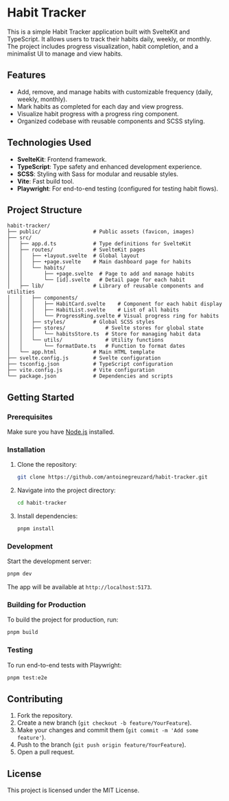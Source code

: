 # Habit Tracker

This is a simple Habit Tracker application built with SvelteKit and TypeScript. It allows users to track their habits
daily, weekly, or monthly. The project includes progress visualization, habit completion, and a minimalist UI to manage
and view habits.

## Features

- Add, remove, and manage habits with customizable frequency (daily, weekly, monthly).
- Mark habits as completed for each day and view progress.
- Visualize habit progress with a progress ring component.
- Organized codebase with reusable components and SCSS styling.

## Technologies Used

- **SvelteKit**: Frontend framework.
- **TypeScript**: Type safety and enhanced development experience.
- **SCSS**: Styling with Sass for modular and reusable styles.
- **Vite**: Fast build tool.
- **Playwright**: For end-to-end testing (configured for testing habit flows).

## Project Structure

```
habit-tracker/
├── public/                 # Public assets (favicon, images)
├── src/
│   ├── app.d.ts            # Type definitions for SvelteKit
│   ├── routes/             # SvelteKit pages
│   │   ├── +layout.svelte  # Global layout
│   │   ├── +page.svelte    # Main dashboard page for habits
│   │   └── habits/
│   │       ├── +page.svelte  # Page to add and manage habits
│   │       └── [id].svelte   # Detail page for each habit
│   ├── lib/                # Library of reusable components and utilities
│   │   ├── components/
│   │   │   ├── HabitCard.svelte    # Component for each habit display
│   │   │   ├── HabitList.svelte    # List of all habits
│   │   │   └── ProgressRing.svelte # Visual progress ring for habits
│   │   ├── styles/         # Global SCSS styles
│   │   ├── stores/             # Svelte stores for global state
│   │   │   └── habitsStore.ts  # Store for managing habit data
│   │   └── utils/              # Utility functions
│   │       └── formatDate.ts   # Function to format dates
│   └── app.html            # Main HTML template
├── svelte.config.js        # Svelte configuration
├── tsconfig.json           # TypeScript configuration
├── vite.config.js          # Vite configuration
└── package.json            # Dependencies and scripts
```

## Getting Started

### Prerequisites

Make sure you have [Node.js](https://nodejs.org/) installed.

### Installation

1. Clone the repository:

   ```bash
   git clone https://github.com/antoinegreuzard/habit-tracker.git
   ```

2. Navigate into the project directory:

   ```bash
   cd habit-tracker
   ```

3. Install dependencies:
   ```bash
   pnpm install
   ```

### Development

Start the development server:

```bash
pnpm dev
```

The app will be available at `http://localhost:5173`.

### Building for Production

To build the project for production, run:

```bash
pnpm build
```

### Testing

To run end-to-end tests with Playwright:

```bash
pnpm test:e2e
```

## Contributing

1. Fork the repository.
2. Create a new branch (`git checkout -b feature/YourFeature`).
3. Make your changes and commit them (`git commit -m 'Add some feature'`).
4. Push to the branch (`git push origin feature/YourFeature`).
5. Open a pull request.

## License

This project is licensed under the MIT License.
